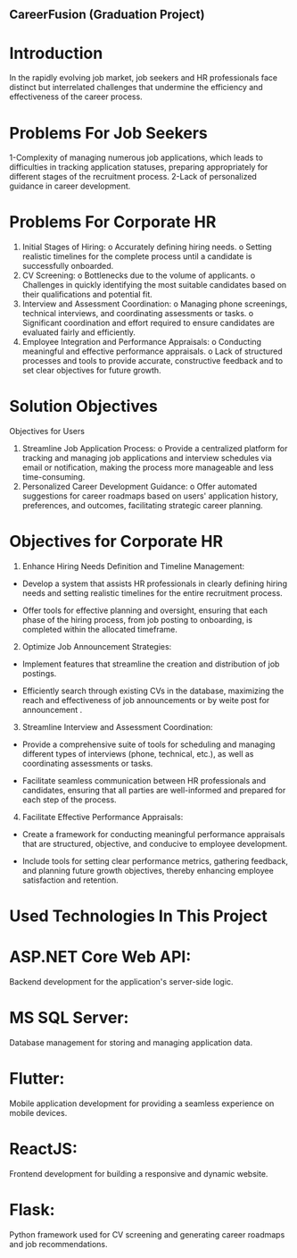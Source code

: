 CareerFusion (Graduation Project)
------------------------

# Introduction
In the rapidly evolving job market, job seekers and HR professionals face distinct but interrelated challenges that undermine the efficiency and effectiveness of the career process.

# Problems For Job Seekers
1-Complexity of managing numerous job applications, which leads to difficulties in tracking application statuses, preparing appropriately for different stages of the recruitment process.
2-Lack of personalized guidance in career development.
# Problems For Corporate HR
1.	Initial Stages of Hiring:
  o	Accurately defining hiring needs.
  o	Setting realistic timelines for the complete process until a candidate is successfully onboarded.
2.	CV Screening:
  o	Bottlenecks due to the volume of applicants.
  o	Challenges in quickly identifying the most suitable candidates based on their qualifications and potential fit.
3.	Interview and Assessment Coordination:
  o	Managing phone screenings, technical interviews, and coordinating assessments or tasks.
  o	Significant coordination and effort required to ensure candidates are evaluated fairly and efficiently.
4.	Employee Integration and Performance Appraisals:
  o	Conducting meaningful and effective performance appraisals.
  o	Lack of structured processes and tools to provide accurate, constructive feedback and to set clear objectives for future growth.

# Solution Objectives
Objectives for Users
1.	Streamline Job Application Process:
  o	Provide a centralized platform for tracking and managing job applications and interview schedules via email or notification, making the process more manageable and less time-consuming.
2.	Personalized Career Development Guidance:
  o	Offer automated suggestions for career roadmaps based on users' application history, preferences, and outcomes, facilitating strategic career planning.

# Objectives for Corporate HR
1.	Enhance Hiring Needs Definition and Timeline Management:
  - Develop a system that assists HR professionals in clearly defining hiring needs and setting realistic timelines for the entire recruitment process.
    
  -	Offer tools for effective planning and oversight, ensuring that each phase of the hiring process, from job posting to onboarding, is completed within the allocated timeframe.
2.	Optimize Job Announcement Strategies:
  -	Implement features that streamline the creation and distribution of job postings.
    
  -	Efficiently search through existing CVs in the database, maximizing the reach and effectiveness of job announcements or by weite post for announcement .
3.	Streamline Interview and Assessment Coordination:
  - Provide a comprehensive suite of tools for scheduling and managing different types of interviews (phone, technical, etc.), as well as coordinating assessments or tasks.
    
  -	Facilitate seamless communication between HR professionals and candidates, ensuring that all parties are well-informed and prepared for each step of the process.
4.	Facilitate Effective Performance Appraisals:
  - Create a framework for conducting meaningful performance appraisals that are structured, objective, and conducive to employee development.
    
  -	Include tools for setting clear performance metrics, gathering feedback, and planning future growth objectives, thereby enhancing employee satisfaction and retention.

# Used Technologies In This Project

 # ASP.NET Core Web API:
  Backend development for the application's server-side logic.
 # MS SQL Server: 
  Database management for storing and managing application data.
 # Flutter: 
  Mobile application development for providing a seamless experience on mobile devices.
 # ReactJS: 
  Frontend development for building a responsive and dynamic website.
 # Flask: 
  Python framework used for CV screening and generating career roadmaps and job recommendations.

